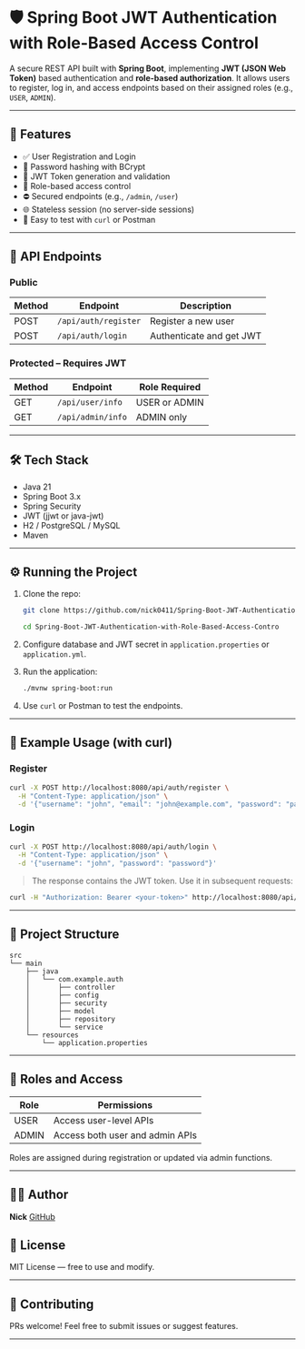 # 🛡️ Spring Boot JWT Authentication with Role-Based Access Control

A secure REST API built with **Spring Boot**, implementing **JWT (JSON Web Token)** based authentication and **role-based authorization**. It allows users to register, log in, and access endpoints based on their assigned roles (e.g., `USER`, `ADMIN`).

---

## 🚀 Features

* ✅ User Registration and Login
* 🔐 Password hashing with BCrypt
* 🪪 JWT Token generation and validation
* 👥 Role-based access control
* ⛔ Secured endpoints (e.g., `/admin`, `/user`)
* 🌐 Stateless session (no server-side sessions)
* 🧪 Easy to test with `curl` or Postman

---

## 📆 API Endpoints

### Public

| Method | Endpoint             | Description              |
| ------ | -------------------- | ------------------------ |
| POST   | `/api/auth/register` | Register a new user      |
| POST   | `/api/auth/login`    | Authenticate and get JWT |

### Protected – Requires JWT

| Method | Endpoint          | Role Required |
| ------ | ----------------- | ------------- |
| GET    | `/api/user/info`  | USER or ADMIN |
| GET    | `/api/admin/info` | ADMIN only    |

---

## 🛠️ Tech Stack

* Java 21
* Spring Boot 3.x
* Spring Security
* JWT (jjwt or java-jwt)
* H2 / PostgreSQL / MySQL
* Maven

---

## ⚙️ Running the Project

1. Clone the repo:

   ```bash
   git clone https://github.com/nick0411/Spring-Boot-JWT-Authentication-with-Role-Based-Access-Control.git
   
   cd Spring-Boot-JWT-Authentication-with-Role-Based-Access-Contro
   ```

2. Configure database and JWT secret in `application.properties` or `application.yml`.

3. Run the application:

   ```bash
   ./mvnw spring-boot:run
   ```

4. Use `curl` or Postman to test the endpoints.

---

## 🧪 Example Usage (with curl)

### Register

```bash
curl -X POST http://localhost:8080/api/auth/register \
  -H "Content-Type: application/json" \
  -d '{"username": "john", "email": "john@example.com", "password": "password"}'
```

### Login

```bash
curl -X POST http://localhost:8080/api/auth/login \
  -H "Content-Type: application/json" \
  -d '{"username": "john", "password": "password"}'
```

> The response contains the JWT token. Use it in subsequent requests:

```bash
curl -H "Authorization: Bearer <your-token>" http://localhost:8080/api/user/info
```

---

## 🧱 Project Structure

```
src
└── main
    ├── java
    │   └── com.example.auth
    │       ├── controller
    │       ├── config
    │       ├── security
    │       ├── model
    │       ├── repository
    │       └── service
    └── resources
        └── application.properties
```

---

## 🔐 Roles and Access

| Role  | Permissions                     |
| ----- | ------------------------------- |
| USER  | Access user-level APIs          |
| ADMIN | Access both user and admin APIs |

Roles are assigned during registration or updated via admin functions.

---

## 🧑‍💻 Author

**Nick**
[GitHub](https://github.com/nick0411)


## 📄 License

MIT License — free to use and modify.

---

## 🤝 Contributing

PRs welcome! Feel free to submit issues or suggest features.

---
